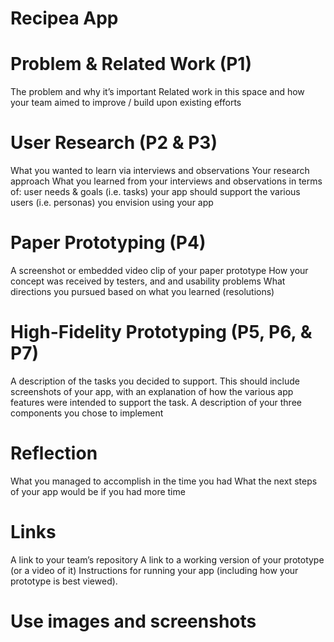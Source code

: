 # Recipea App
# Problem & Related Work (P1)
The problem and why it’s important
Related work in this space and how your team aimed to improve / build upon existing efforts
# User Research (P2 & P3)
What you wanted to learn via interviews and observations
Your research approach
What you learned from your interviews and observations in terms of:
user needs & goals (i.e. tasks) your app should support
the various users (i.e. personas) you envision using your app
# Paper Prototyping (P4)
A screenshot or embedded video clip of your paper prototype
How your concept was received by testers, and and usability problems
What directions you pursued based on what you learned (resolutions)
# High-Fidelity Prototyping (P5, P6, & P7)
A description of the tasks you decided to support. This should include screenshots of your app, with an explanation of how the various app features were intended to support the task.
A description of your three components you chose to implement
# Reflection
What you managed to accomplish in the time you had
What the next steps of your app would be if you had more time
# Links
A link to your team’s repository
A link to a working version of your prototype (or a video of it)
Instructions for running your app (including how your prototype is best viewed).

# Use images and screenshots
